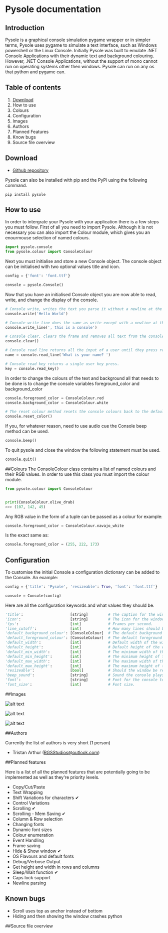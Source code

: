 # Pysole documentation
## Introduction

Pysole is a graphical console simulation pygame wrapper or in simpler terms, Pysole uses pygame to simulate a text interface, such as Windows powershell or the Linux Console. Initially Pysole was built to emulate .NET Console Applications with their dynamic text and background colouring. However, .NET Console Applications, without the support of mono cannot run on operating systems other then windows. Pysole can run on any os that python and pygame can.

## Table of contents
1. [Download](#Download)
2. How to use
3. Colours
4. Configuration
5. Images
6. Authors
7. Planned Features
8. Know bugs
9. Source file overview

## Download
* [Github repository](https://github.com/TreeStain/pysole)

Pysole can also be installed with pip and the PyPi using the following command.

`pip install pysole`

## How to use
In order to intergrate your Pysole with your application there is a few steps you must follow. First of all you need to import Pysole. Although it is not necessary you can also import the Colour module, which gives you an enourmouse selection of named colours.

```python
import pysole.console
from pysole.colour import ConsoleColour
```

Next you must initialise and store a new Console object. The console object can be initialised with two optional values title and icon.

```python
config = {'font': 'font.ttf'}

console = pysole.Console()
```

Now that you have an initialised Console object you are now able to read, write, and change the display of the console.

```python
# Console write, writes the text you parse it without a newline at the end of the string.
console.write('Hello World')

# Console write line does the same as write except with a newline at the end.
console.write_line(', this is a console')

# Console clear, clears the frame and removes all text from the console display buffer.
console.clear()

# Console read line returns all the input of a user until they press return.
name = console.read_line('What is your name? ')

# Console read key returns a single user key press.
key = console.read_key()
```

In order to change the colours of the text and background all that needs to be done is to change the console variables foreground_color and background_color

```python
console.foreground_color = ConsoleColour.red
console.background_color = ConsoleColour.white

# The reset colour method resets the console colours back to the defaults.
console.reset_color()
```

If you, for whatever reason, need to use audio cue the Console beep method can be used.

```python
console.beep()
```

To quit pysole and close the window the following statement must be used.

```python
console.quit()
```

##Colours
The ConsoleColour class contains a list of named colours and their RGB values. In order to use this class you must import the colour module.

```python
from pysole.colour import ConsoleColour


print(ConsoleColour.olive_drab)
>>> (107, 142, 45)
```

Any RGB value in the form of a tuple can be passed as a colour for example:

```python
console.foreground_color = ConsoleColour.navajo_white
```

Is the exact same as:

```python
console.foreground_color = (255, 222, 173)
```

## Configuration
To customise the initial Console a configuration dictionary can be added to the Console. An example:

```python
config = {'title': 'Pysole', 'resizeable': True, 'font': 'font.ttf'}

console = Console(config)
```

Here are all the configuration keywords and what values they should be.

```python
'title':                     [string]         # The caption for the window.
'icon':                      [string]         # The icon for the window.
'fps':                       [int]            # Frames per second.
'line_cutoff':               [int]            # How many lines should be in the buffer at any given time?
'default_background_colour': [ConsoleColour]  # The default background colour for the console, used for the reset_colour function as well.
'default_foreground_colour': [ConsoleColour]  # The default foreground colour for the console, used for the reset_colour function as well.
'default_width':             [int]            # Default width of the window.
'default_height':            [int]            # Default height of the window.
'default_min_width':         [int]            # The minimum width of the window.
'default_min_height':        [int]            # The minimum height of the window.
'default_max_width':         [int]            # The maximum width of the window.
'default_max_height':        [int]            # The maximum height of the window.
'resizeable':                [bool]           # Should the window be resizeable?
'beep_sound':                [string]         # Sound the console plays in the beep method.
'font':                      [string]         # Font for the console to use.
'font_size':                 [int]            # Font size.
```

##Images

![alt text](https://github.com/TreeStain/pysole/blob/master/docs/static/img-1.png "Image 1")

![alt text](https://github.com/TreeStain/pysole/blob/master/docs/static/img-2.png "Image 2")

![alt text](https://github.com/TreeStain/pysole/blob/master/docs/static/img-3.png "Image 3")

##Authors

Currently the list of authors is very short (1 person)

* Tristan Arthur (RGSStudios@outlook.com)

##Planned features

Here is a list of all the planned features that are potentially going to be implemented as well as they're priority levels.

* Copy/Cut/Paste
* Text Wrapping
* Shift Variations for characters ✔
* Control Variations
* Scrolling ✔
* Scrolling - Mem Saving ✔
* Column & Row selection
* Changing fonts
* Dynamic font sizes
* Colour enumeration
* Event Handling
* Frame saving
* Hide & Show window ✔
* OS Flavours and default fonts
* Debug/Verbose Output
* Get height and width in rows and columns
* Sleep/Wait function ✔
* Caps lock support
* Newline parsing

## Known bugs

* Scroll uses top as anchor instead of bottom
* Hiding and then showing the window crashes python

##Source file overview
